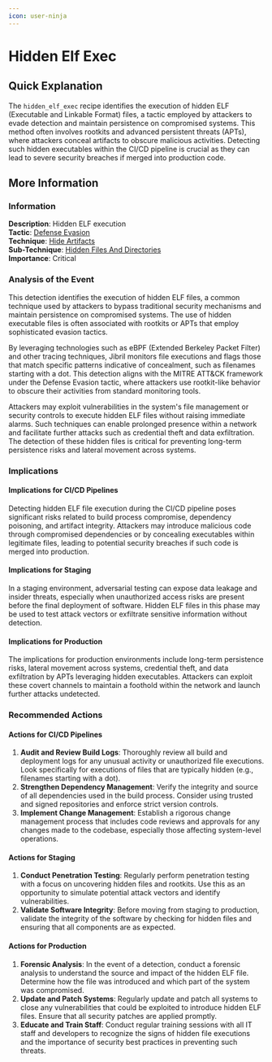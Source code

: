 ```yaml
---
icon: user-ninja
---
```


# Hidden Elf Exec

## Quick Explanation

The `hidden_elf_exec` recipe identifies the execution of hidden ELF (Executable and Linkable Format) files, a tactic employed by attackers to evade detection and maintain persistence on compromised systems. This method often involves rootkits and advanced persistent threats (APTs), where attackers conceal artifacts to obscure malicious activities. Detecting such hidden executables within the CI/CD pipeline is crucial as they can lead to severe security breaches if merged into production code.

## More Information

### Information

**Description**: Hidden ELF execution\
**Tactic**: [Defense Evasion](https://jibril.garnet.ai/mitre/mitre/ta0005)\
**Technique**: [Hide Artifacts](https://jibril.garnet.ai/mitre/mitre/ta0005/t1564)\
**Sub-Technique**: [Hidden Files And Directories](https://jibril.garnet.ai/mitre/mitre/ta0005/t1564/t1564.001)\
**Importance**: Critical

### Analysis of the Event

This detection identifies the execution of hidden ELF files, a common technique used by attackers to bypass traditional security mechanisms and maintain persistence on compromised systems. The use of hidden executable files is often associated with rootkits or APTs that employ sophisticated evasion tactics.

By leveraging technologies such as eBPF (Extended Berkeley Packet Filter) and other tracing techniques, Jibril monitors file executions and flags those that match specific patterns indicative of concealment, such as filenames starting with a dot. This detection aligns with the MITRE ATT\&CK framework under the Defense Evasion tactic, where attackers use rootkit-like behavior to obscure their activities from standard monitoring tools.

Attackers may exploit vulnerabilities in the system's file management or security controls to execute hidden ELF files without raising immediate alarms. Such techniques can enable prolonged presence within a network and facilitate further attacks such as credential theft and data exfiltration. The detection of these hidden files is critical for preventing long-term persistence risks and lateral movement across systems.

### Implications

#### Implications for CI/CD Pipelines

Detecting hidden ELF file execution during the CI/CD pipeline poses significant risks related to build process compromise, dependency poisoning, and artifact integrity. Attackers may introduce malicious code through compromised dependencies or by concealing executables within legitimate files, leading to potential security breaches if such code is merged into production.

#### Implications for Staging

In a staging environment, adversarial testing can expose data leakage and insider threats, especially when unauthorized access risks are present before the final deployment of software. Hidden ELF files in this phase may be used to test attack vectors or exfiltrate sensitive information without detection.

#### Implications for Production

The implications for production environments include long-term persistence risks, lateral movement across systems, credential theft, and data exfiltration by APTs leveraging hidden executables. Attackers can exploit these covert channels to maintain a foothold within the network and launch further attacks undetected.

### Recommended Actions

#### Actions for CI/CD Pipelines

1. **Audit and Review Build Logs**: Thoroughly review all build and deployment logs for any unusual activity or unauthorized file executions. Look specifically for executions of files that are typically hidden (e.g., filenames starting with a dot).
2. **Strengthen Dependency Management**: Verify the integrity and source of all dependencies used in the build process. Consider using trusted and signed repositories and enforce strict version controls.
3. **Implement Change Management**: Establish a rigorous change management process that includes code reviews and approvals for any changes made to the codebase, especially those affecting system-level operations.

#### Actions for Staging

1. **Conduct Penetration Testing**: Regularly perform penetration testing with a focus on uncovering hidden files and rootkits. Use this as an opportunity to simulate potential attack vectors and identify vulnerabilities.
2. **Validate Software Integrity**: Before moving from staging to production, validate the integrity of the software by checking for hidden files and ensuring that all components are as expected.

#### Actions for Production

1. **Forensic Analysis**: In the event of a detection, conduct a forensic analysis to understand the source and impact of the hidden ELF file. Determine how the file was introduced and which part of the system was compromised.
2. **Update and Patch Systems**: Regularly update and patch all systems to close any vulnerabilities that could be exploited to introduce hidden ELF files. Ensure that all security patches are applied promptly.
3. **Educate and Train Staff**: Conduct regular training sessions with all IT staff and developers to recognize the signs of hidden file executions and the importance of security best practices in preventing such threats.
